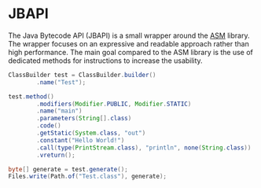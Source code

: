 # JBAPI
The Java Bytecode API (JBAPI) is a small wrapper around the [ASM](https://mvnrepository.com/artifact/org.ow2.asm/asm) library.
The wrapper focuses on an expressive and readable approach rather than high performance.
The main goal compared to the ASM library is the use of dedicated methods for instructions to increase
the usability.

```java
ClassBuilder test = ClassBuilder.builder()
        .name("Test");

test.method()
        .modifiers(Modifier.PUBLIC, Modifier.STATIC)
        .name("main")
        .parameters(String[].class)
        .code()
        .getStatic(System.class, "out")
        .constant("Hello World!")
        .call(type(PrintStream.class), "println", none(String.class))
        .vreturn();

byte[] generate = test.generate();
Files.write(Path.of("Test.class"), generate);
```